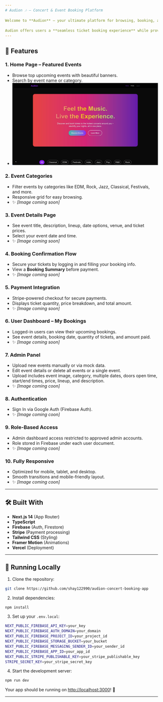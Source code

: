 ```yaml
---
# Audion 🎶 – Concert & Event Booking Platform

Welcome to **Audion** – your ultimate platform for browsing, booking, and managing tickets for live concerts, festivals, and events!

Audion offers users a **seamless ticket booking experience** while providing **admins** with full control over event management.
---
```


## 🌟 Features

### 1. Home Page – Featured Events

- Browse top upcoming events with beautiful banners.
- Search by event name or category.
- ![Home Page Screenshot](public/home-screen.jpg)

### 2. Event Categories

- Filter events by categories like EDM, Rock, Jazz, Classical, Festivals, and more.
- Responsive grid for easy browsing.
- ✨ _\[Image coming soon]_

### 3. Event Details Page

- See event title, description, lineup, date options, venue, and ticket prices.
- Select your event date and time.
- ✨ _\[Image coming soon]_

### 4. Booking Confirmation Flow

- Secure your tickets by logging in and filling your booking info.
- View a **Booking Summary** before payment.
- ✨ _\[Image coming soon]_

### 5. Payment Integration

- Stripe-powered checkout for secure payments.
- Displays ticket quantity, price breakdown, and total amount.
- ✨ _\[Image coming soon]_

### 6. User Dashboard – My Bookings

- Logged-in users can view their upcoming bookings.
- See event details, booking date, quantity of tickets, and amount paid.
- ✨ _\[Image coming soon]_

### 7. Admin Panel

- Upload new events manually or via mock data.
- Edit event details or delete all events or a single event.
- Upload includes event image, category, multiple dates, doors open time, start/end times, price, lineup, and description.
- ✨ _\[Image coming coon]_

### 8. Authentication

- Sign In via Google Auth (Firebase Auth).
- ✨ _\[Image coming coon]_

### 9. Role-Based Access

- Admin dashboard access restricted to approved admin accounts.
- Role stored in Firebase under each user document.
- ✨ _\[Image coming coon]_

### 10. Fully Responsive

- Optimized for mobile, tablet, and desktop.
- Smooth transitions and mobile-friendly layout.
- ✨ _\[Image coming coon]_

---

## 🛠️ Built With

- **Next.js 14** (App Router)
- **TypeScript**
- **Firebase** (Auth, Firestore)
- **Stripe** (Payment processing)
- **Tailwind CSS** (Styling)
- **Framer Motion** (Animations)
- **Vercel** (Deployment)

---

## 🚀 Running Locally

1. Clone the repository:

```bash
git clone https://github.com/shay122990/audion-concert-booking-app
```

2. Install dependencies:

```bash
npm install
```

3. Set up your `.env.local`:

```bash
NEXT_PUBLIC_FIREBASE_API_KEY=your_key
NEXT_PUBLIC_FIREBASE_AUTH_DOMAIN=your_domain
NEXT_PUBLIC_FIREBASE_PROJECT_ID=your_project_id
NEXT_PUBLIC_FIREBASE_STORAGE_BUCKET=your_bucket
NEXT_PUBLIC_FIREBASE_MESSAGING_SENDER_ID=your_sender_id
NEXT_PUBLIC_FIREBASE_APP_ID=your_app_id
NEXT_PUBLIC_STRIPE_PUBLISHABLE_KEY=your_stripe_publishable_key
STRIPE_SECRET_KEY=your_stripe_secret_key
```

4. Start the development server:

```bash
npm run dev
```

Your app should be running on [http://localhost:3000](http://localhost:3000)! 🎉

---

